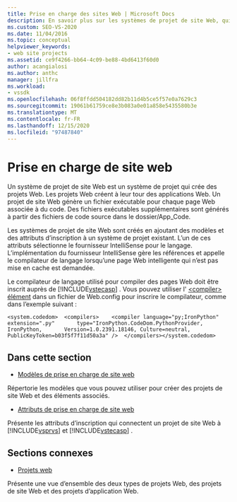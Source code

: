 ```yaml
---
title: Prise en charge des sites Web | Microsoft Docs
description: En savoir plus sur les systèmes de projet de site Web, qui sont créés en ajoutant des modèles et des attributs d’inscription à un système de projet existant.
ms.custom: SEO-VS-2020
ms.date: 11/04/2016
ms.topic: conceptual
helpviewer_keywords:
- web site projects
ms.assetid: ce9f4266-bb64-4c09-be88-4bd6413f60d0
author: acangialosi
ms.author: anthc
manager: jillfra
ms.workload:
- vssdk
ms.openlocfilehash: 06f8ffdd504182dd82b11d4b5ce5f57e0a7629c3
ms.sourcegitcommit: 19061b61759ce8e3b083a0e01a858e5435580b3e
ms.translationtype: MT
ms.contentlocale: fr-FR
ms.lasthandoff: 12/15/2020
ms.locfileid: "97487840"
---
```

# <a name="web-site-support"></a>Prise en charge de site web
Un système de projet de site Web est un système de projet qui crée des projets Web. Les projets Web créent à leur tour des applications Web. Un projet de site Web génère un fichier exécutable pour chaque page Web associée à du code. Des fichiers exécutables supplémentaires sont générés à partir des fichiers de code source dans le dossier/App_Code.

 Les systèmes de projet de site Web sont créés en ajoutant des modèles et des attributs d’inscription à un système de projet existant. L’un de ces attributs sélectionne le fournisseur IntelliSense pour le langage. L’implémentation du fournisseur IntelliSense gère les références et appelle le compilateur de langage lorsqu’une page Web intelligente qui n’est pas mise en cache est demandée.

 Le compilateur de langage utilisé pour compiler des pages Web doit être inscrit auprès de [!INCLUDE[vstecasp](../../code-quality/includes/vstecasp_md.md)] . Vous pouvez utiliser l' [ \<compiler> élément](/dotnet/framework/configure-apps/file-schema/compiler/compiler-element) dans un fichier de Web.config pour inscrire le compilateur, comme dans l’exemple suivant :

```
<system.codedom>  <compilers>    <compiler language="py;IronPython" extension=".py"       type="IronPython.CodeDom.PythonProvider, IronPython,       Version=1.0.2391.18146, Culture=neutral,       PublicKeyToken=b03f5f7f11d50a3a" />  </compilers></system.codedom>
```

## <a name="in-this-section"></a>Dans cette section
- [Modèles de prise en charge de site web](../../extensibility/internals/web-site-support-templates.md)

 Répertorie les modèles que vous pouvez utiliser pour créer des projets de site Web et des éléments associés.

- [Attributs de prise en charge de site web](../../extensibility/internals/web-site-support-attributes.md)

 Présente les attributs d’inscription qui connectent un projet de site Web à [!INCLUDE[vsprvs](../../code-quality/includes/vsprvs_md.md)] et [!INCLUDE[vstecasp](../../code-quality/includes/vstecasp_md.md)] .

## <a name="related-sections"></a>Sections connexes
- [Projets web](../../extensibility/internals/web-projects.md)

 Présente une vue d’ensemble des deux types de projets Web, des projets de site Web et des projets d’application Web.
